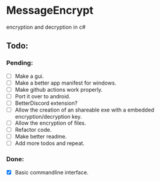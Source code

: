 # MessageEncrypt
encryption and decryption in c#

## Todo:
### Pending:

- [ ] Make a gui.
- [ ] Make a better app manifest for windows.
- [ ] Make github actions work properly.
- [ ] Port it over to android.
- [ ] BetterDiscord extension?
- [ ] Allow the creation of an shareable exe with a embedded encryption/decryption key.
- [ ] Allow the encryption of files.
- [ ] Refactor code.
- [ ] Make better readme.
- [ ] Add more todos and repeat.
### Done:

- [x] Basic commandline interface.
